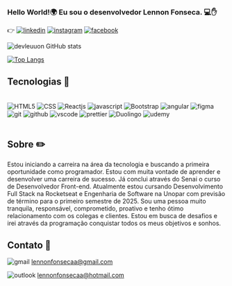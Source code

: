 ### Hello World!🌍 Eu sou o desenvolvedor Lennon Fonseca. 💻✋

👉 [![linkedin](https://img.shields.io/badge/LinkedIn-0077B5?style=for-the-badge&logo=linkedin&logoColor=white)](https://www.linkedin.com/in/devleuuon/)
[![instagram](https://img.shields.io/badge/Instagram-E4405F?style=for-the-badge&logo=instagram&logoColor=white)](https://www.instagram.com/leuuon/)
[![facebook](https://img.shields.io/badge/Facebook-1877F2?style=for-the-badge&logo=facebook&logoColor=white)](https://www.facebook.com/leuuon/)

![devleuuon GitHub stats](https://github-readme-stats.vercel.app/api?username=devleuuon&show_icons=true&theme=radical)

[![Top Langs](https://github-readme-stats.vercel.app/api/top-langs/?username=devleuuon)](https://github.com/devleuuon/github-readme-stats)

## Tecnologias 🚀

<div style="display: inline_block"><br>
<img align="center" src="https://img.shields.io/badge/HTML5-E34F26?style=for-the-badge&logo=html5&logoColor=white" alt="HTML5">
<img align="center" src="https://img.shields.io/badge/CSS3-1572B6?style=for-the-badge&logo=css3&logoColor=white" alt="CSS">
<img align="center" src="https://img.shields.io/badge/React-20232A?style=for-the-badge&logo=react&logoColor=61DAFB" alt="Reactjs">
<img align="center" src="https://img.shields.io/badge/JavaScript-F7DF1E?style=for-the-badge&logo=javascript&logoColor=black" alt="javascript">
<img align="center" src="https://img.shields.io/badge/Bootstrap-563D7C?style=for-the-badge&logo=bootstrap&logoColor=white" alt="Bootstrap">
<img align="center" src="https://img.shields.io/badge/AngularJS-E23237?style=for-the-badge&logo=angularjs&logoColor=white" alt="angular">
<img align="center" src="https://img.shields.io/badge/Figma-F24E1E?style=for-the-badge&logo=figma&logoColor=white" alt="figma">
<img align="center" src="https://img.shields.io/badge/GIT-E44C30?style=for-the-badge&logo=git&logoColor=white" alt="git">
<img align="center" src="https://img.shields.io/badge/GitHub-100000?style=for-the-badge&logo=github&logoColor=white" alt="github">
<img align="center" src="https://img.shields.io/badge/Visual_Studio_Code-0078D4?style=for-the-badge&logo=visual%20studio%20code&logoColor=white" alt="vscode">
<img align="center" src="https://img.shields.io/badge/prettier-1A2C34?style=for-the-badge&logo=prettier&logoColor=F7BA3E" alt="prettier">
<img align="center" src="https://img.shields.io/badge/Duolingo-58CC02?style=for-the-badge&logo=Duolingo&logoColor=white" alt="Duolingo">
<img align="center" src="https://img.shields.io/badge/Udemy-EC5252?style=for-the-badge&logo=Udemy&logoColor=white" alt="udemy">
</div>
<br>

## Sobre ✏️ <br>

Estou iniciando a carreira na área da tecnologia e buscando a primeira oportunidade como programador. Estou com muita vontade de aprender e desenvolver uma carreira de sucesso. Já conclui através do Senai o curso de Desenvolvedor Front-end. Atualmente estou cursando Desenvolvimento Full Stack na Rocketseat e Engenharia de Software na Unopar com previsão de término para o primeiro semestre de 2025. Sou uma pessoa muito tranquila, responsável, comprometido, proativo e tenho ótimo relacionamento com os colegas e clientes. Estou em busca de desafios e irei através da programação conquistar todos os meus objetivos e sonhos.

## Contato 📩
![gmail](https://img.shields.io/badge/Gmail-D14836?style=for-the-badge&logo=gmail&logoColor=white) lennonfonsecaa@gmail.com

![outlook](https://img.shields.io/badge/Microsoft_Outlook-0078D4?style=for-the-badge&logo=microsoft-outlook&logoColor=white)  lennonfonsecaa@hotmail.com
